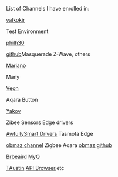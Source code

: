 List of Channels I have enrolled in:

[valkokir](https://callaway.smartthings.com/channels/b7837bbe-1f10-402c-81e6-f7cfed83e7bf)

Test Environment


[philh30](https://callaway.smartthings.com/channels/c09d2a68-e32c-4366-a4fc-ea4731b96ec3/)

[github]()Masquerade Z-Wave, others

[Mariano](https://callaway.smartthings.com/channels/c8bb99e1-04a3-426b-9d94-2d260134d624/)

Many


[Veon](https://callaway.smartthings.com/channels/609e2190-c8fa-4b9a-9986-62367890277e/)

Aqara Button


[Yakov](https://callaway.smartthings.com/channels/14bcc056-f80d-416b-9445-467b0db325e3)

Zibee Sensors Edge drivers

[AwfullySmart Drivers](https://callaway.smartthings.com/channels/e74fd832-373d-4ac4-bebf-d37c486fc89c)
Tasmota Edge

[obmaz channel](https://callaway.smartthings.com/channels/699fefe6-7b99-40b2-acfd-662ed510a84d)
Zigbee Aqara
[obmaz github](https://github.com/obmaz/smartthings_edge_driver)

[Brbeaird](https://callaway.smartthings.com/channels/bc45b8db-a92b-4215-8c36-d62fc68145fc)
[MyQ](https://github.com/brbeaird/SmartThings-MyQ-Edge)

[TAustin]()
[API Browser](https://c31c-96-8-248-85.ngrok.io/),etc
